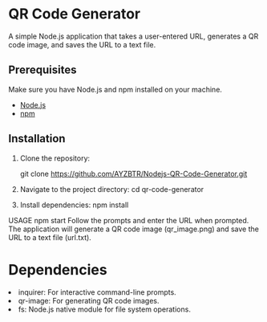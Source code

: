 # QR Code Generator

A simple Node.js application that takes a user-entered URL, generates a QR code image, and saves the URL to a text file.

## Prerequisites

Make sure you have Node.js and npm installed on your machine.

- [Node.js](https://nodejs.org/)
- [npm](https://www.npmjs.com/)

## Installation

1. Clone the repository:

   git clone https://github.com/AYZBTR/Nodejs-QR-Code-Generator.git

2. Navigate to the project directory:
   cd qr-code-generator

3. Install dependencies:
   npm install


USAGE
npm start
Follow the prompts and enter the URL when prompted. The application will generate a QR code image (qr_image.png) and save the URL to a text file (url.txt).

<h1>Dependencies</h1>
<li>inquirer: For interactive command-line prompts.</li>
<li>qr-image: For generating QR code images.</li>
<li>fs: Node.js native module for file system operations.</li>
